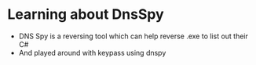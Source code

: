 # Learning about DnsSpy

- DNS Spy is a reversing tool which can help reverse .exe to list out their C#
- And played around with keypass using dnspy
